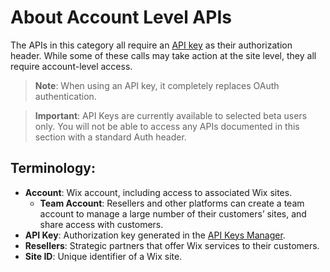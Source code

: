 # About Account Level APIs

The APIs in this category all require an [API key](https://dev.wix.com/api/rest/getting-started/api-keys) as their authorization header.
While some of these calls may take action at the site level, they all require account-level access.

> **Note**: When using an API key, it completely replaces OAuth authentication.

> **Important**: API Keys are currently available to selected beta users only. You will not be able to access any APIs documented in this section with a standard Auth header.

## Terminology:
- **Account**: Wix account, including access to associated Wix sites. 
  - **Team Account**: Resellers and other platforms can create a team account to manage a large number of their customers’ sites, and share access with customers.
- **API Key**: Authorization key generated in the [API Keys Manager](https://manage.wix.com/account/api-keys).
- **Resellers**: Strategic partners that offer Wix services to their customers.
- **Site ID**: Unique identifier of a Wix site. 
